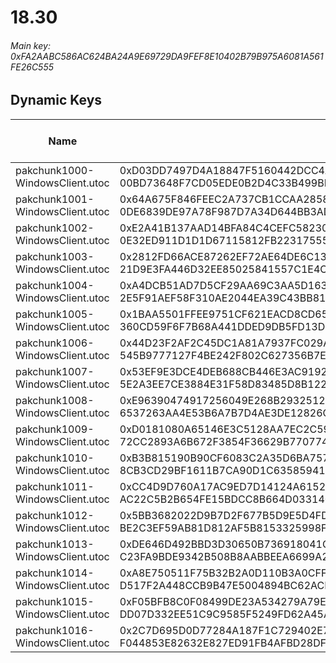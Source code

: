# 18.30

###### *Main key: 0xFA2AABC586AC624BA24A9E69729DA9FEF8E10402B79B975A6081A561FE26C555*

## Dynamic Keys

| Name                              | Key</br>GUID                                                                                            | High Res Textures |
|-----------------------------------|---------------------------------------------------------------------------------------------------------|-------------------|
| pakchunk1000-WindowsClient.utoc   | 0xD03DD7497D4A18847F5160442DCC4AC49A74EB16D4F7A4DEB45636473F51EB5E</br>00BD73648F7CD05EDE0B2D4C33B499BD | ❌                 |
| pakchunk1001-WindowsClient.utoc   | 0x64A675F846FEEC2A737CB1CCAA285854DF7E8154286EA058416E6687C2352A90</br>0DE6839DE97A78F987D7A34D644BB3AD | ❌                 |
| pakchunk1002-WindowsClient.utoc   | 0xE2A41B137AAD14BFA84C4CEFC582309761FA02C1BBCF5FF7CCD3BD24474739DF</br>0E32ED911D1D1D67115812FB22317555 | ❌                 |
| pakchunk1003-WindowsClient.utoc   | 0x2812FD66ACE87262EF72AE64DE6C1309EA1E7957C9770F708EE41A714AE0E74C</br>21D9E3FA446D32EE85025841557C1E4C | ❌                 |
| pakchunk1004-WindowsClient.utoc   | 0xA4DCB51AD7D5CF29AA69C3AA5D1635E04644BC8E594950F9005C658715C2E6A9</br>2E5F91AEF58F310AE2044EA39C43BB81 | ❌                 |
| pakchunk1005-WindowsClient.utoc   | 0x1BAA5501FFEE9751CF621EACD8CD65F06E219FADA377091C6DE81E2E8C4BED8D</br>360CD59F6F7B68A441DDED9DB5FD13D7 | ❌                 |
| pakchunk1006-WindowsClient.utoc   | 0x44D23F2AF2C45DC1A81A7937FC029A61BC8999732D425F599AF97C12B78F0788</br>545B9777127F4BE242F802C627356B7E | ❌                 |
| pakchunk1007-WindowsClient.utoc   | 0x53EF9E3DCE4DEB688CB446E3AC9192C0D09A59E47A52834CB564BCE73247C27B</br>5E2A3EE7CE3884E31F58D83485D8B122 | ❌                 |
| pakchunk1008-WindowsClient.utoc   | 0xE96390474917256049E268B29325128FF85C1F8BB9253485A414F06887881714</br>6537263AA4E53B6A7B7D4AE3DE12826C | ❌                 |
| pakchunk1009-WindowsClient.utoc   | 0xD0181080A65146E3C5128AA7EC2C595612C139FA42137A8B28642565CF9203CD</br>72CC2893A6B672F3854F36629B770774 | ❌                 |
| pakchunk1010-WindowsClient.utoc   | 0xB3B815190B90CF6083C2A35D6BA757411A87F66A55E8D505BB5CDAA038A14185</br>8CB3CD29BF1611B7CA90D1C635859415 | ❌                 |
| pakchunk1011-WindowsClient.utoc   | 0xCC4D9D760A17AC9ED7D14124A6152DCACD027A84F3203A40679F1B7AA3A4C783</br>AC22C5B2B654FE15BDCC8B664D033140 | ❌                 |
| pakchunk1012-WindowsClient.utoc   | 0x5BB3682022D9B7D2F677B5D9E5D4FD82D23CD0CC8E8B393BB80F4BB7003F11DC</br>BE2C3EF59AB81D812AF5B8153325998F | ❌                 |
| pakchunk1013-WindowsClient.utoc   | 0xDE646D492BBD3D30650B736918041C15E9EDEBAD0FB678B81DB197F998F52880</br>C23FA9BDE9342B508B8AABBEEA6699A2 | ❌                 |
| pakchunk1014-WindowsClient.utoc   | 0xA8E750511F75B32B2A0D110B3A0CFF61567B3E269EF21A9CAE7616F747D7B6F5</br>D517F2A448CCB9B47E5004894BC62ACF | ❌                 |
| pakchunk1015-WindowsClient.utoc   | 0xF05BFB8C0F08499DE23A534279A79E1A1F6B99157A42F2FBB1BB31E70613BE77</br>DD07D332EE51C9C9585F5249FD62A45A | ❌                 |
| pakchunk1016-WindowsClient.utoc   | 0x2C7D695D0D77284A187F1C729402E7F23692D2DFFB22B5515663BC51789E6955</br>F044853E82632E827ED91FB4AFBD28DF | ❌                 |
